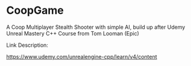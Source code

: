 # CoopGame
A Coop Multiplayer Stealth Shooter with simple AI, build up after Udemy Unreal Mastery C++ Course from Tom Looman (Epic)

Link Description:

https://www.udemy.com/unrealengine-cpp/learn/v4/content
